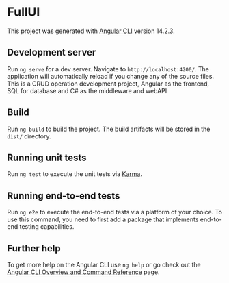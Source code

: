 # FullUI

This project was generated with [Angular CLI](https://github.com/angular/angular-cli) version 14.2.3.

## Development server

Run `ng serve` for a dev server.
Navigate to `http://localhost:4200/`.
The application will automatically reload if you change any of the source files.
This is a CRUD operation development project,
Angular as the frontend, SQL for database and C# as the middleware and webAPI


## Build

Run `ng build` to build the project. The build artifacts will be stored in the `dist/` directory.

## Running unit tests

Run `ng test` to execute the unit tests via [Karma](https://karma-runner.github.io).

## Running end-to-end tests

Run `ng e2e` to execute the end-to-end tests via a platform of your choice. To use this command, you need to first add a package that implements end-to-end testing capabilities.

## Further help

To get more help on the Angular CLI use `ng help` or go check out the [Angular CLI Overview and Command Reference](https://angular.io/cli) page.

